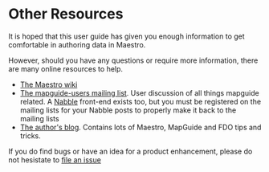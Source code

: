 # Other Resources

It is hoped that this user guide has given you enough information to get comfortable in authoring data in Maestro.

However, should you have any questions or require more information, there are many online resources to help.

 * [The Maestro wiki](http://trac.osgeo.org/mapguide/wiki/maestro)
 * [The mapguide-users mailing list](http://lists.osgeo.org/mailman/listinfo/mapguide-users). User discussion of all things mapguide related. A [Nabble](http://www.nabble.com) front-end exists too, but you must be registered on the mailing lists for your Nabble posts to properly make it back to the mailing lists
 * [The author's blog](http://themapguyde.blogspot.com>). Contains lots of Maestro, MapGuide and FDO tips and tricks.

If you do find bugs or have an idea for a product enhancement, please do not hesistate to [file an issue](https://github.com/jumpinjackie/mapguide-maestro/issues)